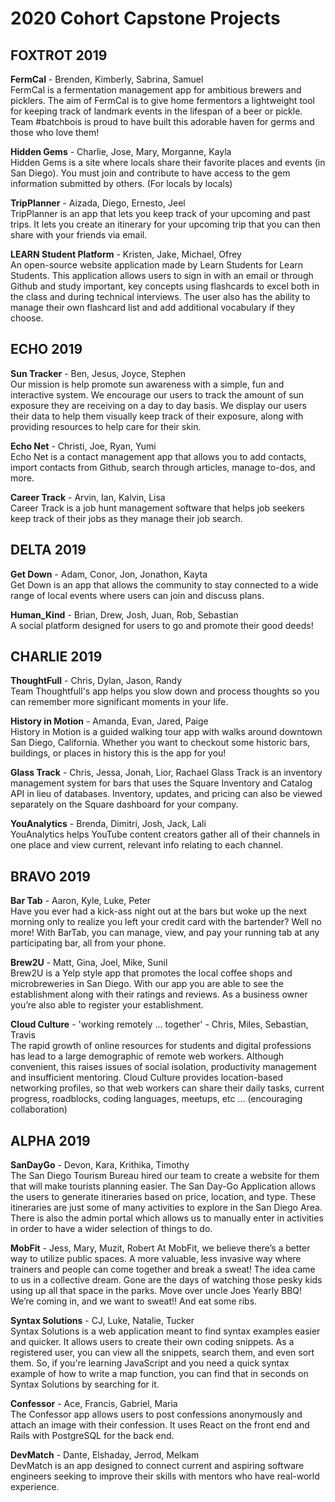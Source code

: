 # 2020 Cohort Capstone Projects

## FOXTROT 2019

<!-- [FermCal](https://still-mesa-99506.herokuapp.com/)  -->
**FermCal** - Brenden, Kimberly, Sabrina, Samuel  
FermCal is a fermentation management app for ambitious brewers and picklers. The aim of FermCal is to give home fermentors a lightweight tool for keeping track of landmark events in the lifespan of a beer or pickle. Team #batchbois is proud to have built this adorable haven for germs and those who love them!

<!-- [Hidden Gems](https://nameless-savannah-62731.herokuapp.com/)  -->
**Hidden Gems** - Charlie, Jose, Mary, Morganne, Kayla  
Hidden Gems is a site where locals share their favorite places and events (in San Diego). You must join and contribute to have access to the gem information submitted by others.
(For locals by locals)

<!-- [TripPlanner](https://glacial-bastion-31936.herokuapp.com/) -->
**TripPlanner** - Aizada, Diego, Ernesto, Jeel  
TripPlanner is an app that lets you keep track of your upcoming and past trips. It lets you create an itinerary for your upcoming trip that you can then share with your friends via email.

<!-- [LEARN Student Platform](https://obscure-reaches-13754.herokuapp.com/) -->
**LEARN Student Platform** - Kristen, Jake, Michael, Ofrey  
An open-source website application made by Learn Students for Learn Students. This application allows users to sign in with an email or through Github and study important, key concepts using flashcards to excel both in the class and during technical interviews. The user also has the ability to manage their own flashcard list and add additional vocabulary if they choose.

## ECHO 2019

<!-- [Sun Tracker](https://intense-hollows-99361.herokuapp.com/) -->
**Sun Tracker** - Ben, Jesus, Joyce, Stephen  
Our mission is help promote sun awareness with a simple, fun and interactive system. We encourage our users to track the amount of sun exposure they are receiving on a day to day basis. We display our users their data to help them visually keep track of their exposure, along with providing resources to help care for their skin.

<!-- [Echo Net](http://echo-net.herokuapp.com/) -->
**Echo Net** - Christi, Joe, Ryan, Yumi  
Echo Net is a contact management app that allows you to add contacts, import contacts from Github, search through articles, manage to-dos, and more.

<!-- [Career Track](http://career-track-kali.herokuapp.com/) -->
**Career Track** - Arvin, Ian, Kalvin, Lisa  
Career Track is a job hunt management software that helps job seekers keep track of their jobs as they manage their job search.

## DELTA 2019

<!-- [Get Down](https://quiet-peak-08707.herokuapp.com/) -->
**Get Down** - Adam, Conor, Jon, Jonathon, Kayta  
Get Down is an app that allows the community to stay connected to a wide range of local events where users can join and discuss plans.

<!-- [Human_Kind](http://cryptic-crag-66013.herokuapp.com/) -->
**Human_Kind** - Brian, Drew, Josh, Juan, Rob, Sebastian  
A social platform designed for users to go and promote their good deeds!

## CHARLIE 2019

<!-- [ThoughtFull](https://nameless-oasis-66768.herokuapp.com/)  -->
**ThoughtFull** - Chris, Dylan, Jason, Randy  
Team Thoughtfull's app helps you slow down and process thoughts so you can remember more significant moments in your life.

<!-- [History in Motion](https://radiant-bastion-26413.herokuapp.com/) -->
**History in Motion** - Amanda, Evan, Jared, Paige  
History in Motion is a guided walking tour app with walks around downtown San Diego, California. Whether you want to checkout some historic bars, buildings, or places in history this is the app for you!

<!-- [Glass Track](https://guarded-garden-91447.herokuapp.com/)  -->
**Glass Track** - Chris, Jessa, Jonah, Lior, Rachael 
Glass Track is an inventory management system for bars that uses the Square Inventory and Catalog API in lieu of databases. Inventory, updates, and pricing can also be viewed separately on the Square dashboard for your company.

<!-- [YouAnalytics](https://immense-sierra-25184.herokuapp.com/)  -->
**YouAnalytics** - Brenda, Dimitri, Josh, Jack, Lali  
YouAnalytics helps YouTube content creators gather all of their channels in one place and view current, relevant info relating to each channel.

## BRAVO 2019

<!-- [Bar Tab](https://stark-citadel-11929.herokuapp.com/) -->
**Bar Tab** - Aaron, Kyle, Luke, Peter  
Have you ever had a kick-ass night out at the bars but woke up the next morning only to realize you left your credit card with the bartender? Well no more! With BarTab, you can manage, view, and pay your running tab at any participating bar, all from your phone.

<!-- [Brew2U](https://shrouded-gorge-53412.herokuapp.com/) -->
**Brew2U** - Matt, Gina, Joel, Mike, Sunil  
Brew2U is a Yelp style app that promotes the local coffee shops and microbreweries in San Diego. With our app you are able to see the establishment along with their ratings and reviews. As a business owner you’re also able to register your establishment.

<!-- [Cloud Culture](https://shrouded-sea-28469.herokuapp.com/) -->
**Cloud Culture** - 'working remotely ... together' - Chris, Miles, Sebastian, Travis  
The rapid growth of online resources for students and digital professions has lead to a large demographic of remote web workers. Although convenient, this raises issues of social isolation, productivity management and insufficient mentoring. Cloud Culture provides location-based networking profiles, so that web workers can share their daily tasks, current progress, roadblocks, coding languages, meetups, etc ... (encouraging collaboration)

## ALPHA 2019

**SanDayGo** - Devon, Kara, Krithika, Timothy  
The San Diego Tourism Bureau hired our team to create a website for them that will make tourists planning easier. The San Day-Go Application allows the users to generate itineraries based on price, location, and type. These itineraries are just some of many activities to explore in the San Diego Area. There is also the admin portal which allows us to manually enter in activities in order to have a wider selection of things to do.

<!-- [MobFit](https://fierce-dusk-91597.herokuapp.com/) -->
**MobFit** - Jess, Mary, Muzit, Robert 
At MobFit, we believe there’s a better way to utilize public spaces. A more valuable, less invasive way where trainers and people can come together and break a sweat! The idea came to us in a collective dream. Gone are the days of watching those pesky kids using up all that space in the parks. Move over uncle Joes Yearly BBQ! We’re coming in, and we want to sweat!! And eat some ribs.

<!-- [Syntax Solutions](http://glacial-chamber-74968.herokuapp.com) -->
**Syntax Solutions** - CJ, Luke, Natalie, Tucker  
Syntax Solutions is a web application meant to find syntax examples easier and quicker. It allows users to create their own coding snippets. As a registered user, you can view all the snippets, search them, and even sort them. So, if you're learning JavaScript and you need a quick syntax example of how to write a map function, you can find that in seconds on Syntax Solutions by searching for it.

<!-- [Confessor](https://blooming-shore-45501.herokuapp.com/) -->
**Confessor** - Ace, Francis, Gabriel, Maria  
The Confessor app allows users to post confessions anonymously and attach an image with their confession. It uses React on the front end and Rails with PostgreSQL for the back end.

<!-- [DevMatch](https://limitless-depths-51712.herokuapp.com/) -->
**DevMatch** - Dante, Elshaday, Jerrod, Melkam  
DevMatch is an app designed to connect current and aspiring software engineers seeking to improve their skills with mentors who have real-world experience.

